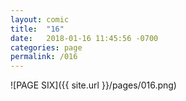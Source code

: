 ```yaml
---
layout: comic
title:  "16"
date:   2018-01-16 11:45:56 -0700
categories: page
permalink: /016
---
```

![PAGE SIX]({{ site.url }}/pages/016.png)
